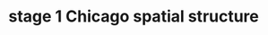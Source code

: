 


# stage 1 Chicago spatial structure

<!--stackedit_data:
eyJoaXN0b3J5IjpbLTE3MzAyNjUxMjddfQ==
-->